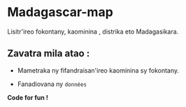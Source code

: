 # Madagascar-map

Lisitr'ireo fokontany, kaominina , distrika eto Madagasikara.

## Zavatra mila atao :

- Mametraka ny fifandraisan'ireo kaominina sy fokontany.

- Fanadiovana ny `données`


**Code for fun !**